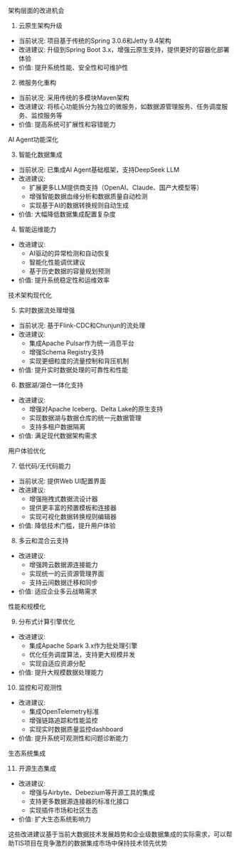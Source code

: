 架构层面的改进机会

1. 云原生架构升级

- 当前状况: 项目基于传统的Spring 3.0.6和Jetty 9.4架构
- 改进建议: 升级到Spring Boot 3.x，增强云原生支持，提供更好的容器化部署体验
- 价值: 提升系统性能、安全性和可维护性

2. 微服务化重构

- 当前状况: 采用传统的多模块Maven架构
- 改进建议: 将核心功能拆分为独立的微服务，如数据源管理服务、任务调度服务、监控服务等
- 价值: 提高系统可扩展性和容错能力

AI Agent功能深化

3. 智能化数据集成

- 当前状况: 已集成AI Agent基础框架，支持DeepSeek LLM
- 改进建议:
    - 扩展更多LLM提供商支持（OpenAI、Claude、国产大模型等）
    - 增强智能数据血缘分析和数据质量自动检测
    - 实现基于AI的数据转换规则自动生成
- 价值: 大幅降低数据集成配置复杂度

4. 智能运维能力

- 改进建议:
    - AI驱动的异常检测和自动恢复
    - 智能化性能调优建议
    - 基于历史数据的容量规划预测
- 价值: 提升系统稳定性和运维效率

技术架构现代化

5. 实时数据流处理增强

- 当前状况: 基于Flink-CDC和Chunjun的流处理
- 改进建议:
    - 集成Apache Pulsar作为统一消息平台
    - 增强Schema Registry支持
    - 实现更细粒度的流量控制和背压机制
- 价值: 提升实时数据处理的可靠性和性能

6. 数据湖/湖仓一体化支持

- 改进建议:
    - 增强对Apache Iceberg、Delta Lake的原生支持
    - 实现数据湖与数据仓库的统一元数据管理
    - 支持多租户数据隔离
- 价值: 满足现代数据架构需求

用户体验优化

7. 低代码/无代码能力

- 当前状况: 提供Web UI配置界面
- 改进建议:
    - 增强拖拽式数据流设计器
    - 提供更丰富的预置模板和连接器
    - 实现可视化数据转换规则编辑器
- 价值: 降低技术门槛，提升用户体验

8. 多云和混合云支持

- 改进建议:
    - 增强跨云数据源连接能力
    - 实现统一的云资源管理界面
    - 支持云间数据迁移和同步
- 价值: 适应企业多云战略需求

性能和规模化

9. 分布式计算引擎优化

- 改进建议:
    - 集成Apache Spark 3.x作为批处理引擎
    - 优化任务调度算法，支持更大规模并发
    - 实现自适应资源分配
- 价值: 提升大规模数据处理能力

10. 监控和可观测性

- 改进建议:
    - 集成OpenTelemetry标准
    - 增强链路追踪和性能监控
    - 实现实时数据质量监控dashboard
- 价值: 提升系统可观测性和问题诊断能力

生态系统集成

11. 开源生态集成

- 改进建议:
    - 增强与Airbyte、Debezium等开源工具的集成
    - 支持更多数据源连接器的标准化接口
    - 实现插件市场和社区生态
- 价值: 扩大生态系统影响力

这些改进建议基于当前大数据技术发展趋势和企业级数据集成的实际需求，可以帮助TIS项目在竞争激烈的数据集成市场中保持技术领先优势